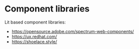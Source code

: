 # Component libraries

Lit based component libraries:

 * https://opensource.adobe.com/spectrum-web-components/
 * https://ux.redhat.com/ 
 * https://shoelace.style/
